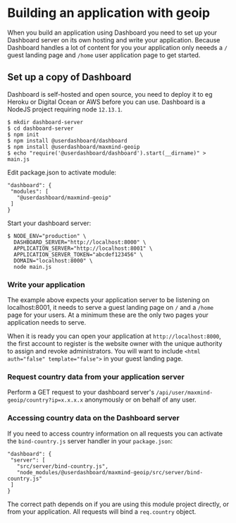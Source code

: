 # Building an application with geoip

When you build an application using Dashboard you need to set up your Dashboard server on its own hosting and write your application.  Because Dashboard handles a lot of content for you your application only neeeds a `/` guest landing page and `/home` user application page to get started.

## Set up a copy of Dashboard

Dashboard is self-hosted and open source, you need to deploy it to eg Heroku or Digital Ocean or AWS before you can use.  Dashboard is a NodeJS project requiring node `12.13.1`.

    $ mkdir dashboard-server
    $ cd dashboard-server
    $ npm init
    $ npm install @userdashboard/dashboard
    $ npm install @userdashboard/maxmind-geoip
    $ echo "require('@userdashboard/dashboard').start(__dirname)" > main.js
    
Edit package.json to activate module:
    
    "dashboard": {
     "modules": [
       "@userdashboard/maxmind-geoip"
     ]
    }

Start your dashboard server:

    $ NODE_ENV="production" \
      DASHBOARD_SERVER="http://localhost:8000" \
      APPLICATION_SERVER="http://localhost:8001" \
      APPLICATION_SERVER_TOKEN="abcdef123456" \
      DOMAIN="localhost:8000" \
      node main.js

### Write your application

The example above expects your application server to be listening on localhost:8001, it needs to serve a guest landing page on `/` and a `/home` page for your users.  At a minimum these are the only two pages your application needs to serve.

When it is ready you can open your application at `http://localhost:8000`, the first account to register is the website owner with the unique authority to assign and revoke administrators.  You will want to include `<html auth="false" template="false">` in your guest landing page.

### Request country data from your application server

Perform a GET request to your dashboard server's `/api/user/maxmind-geoip/country?ip=x.x.x.x` anonymously or on behalf of any user.

### Accessing country data on the Dashboard server

If you need to access country information on all requests you can activate the `bind-country.js` server handler in your `package.json`:

    "dashboard": {
     "server": [
       "src/server/bind-country.js",
       "node_modules/@userdashboard/maxmind-geoip/src/server/bind-country.js"
     ]
    }

The correct path depends on if you are using this module project directly, or from your application.  All requests will bind a `req.country` object.
